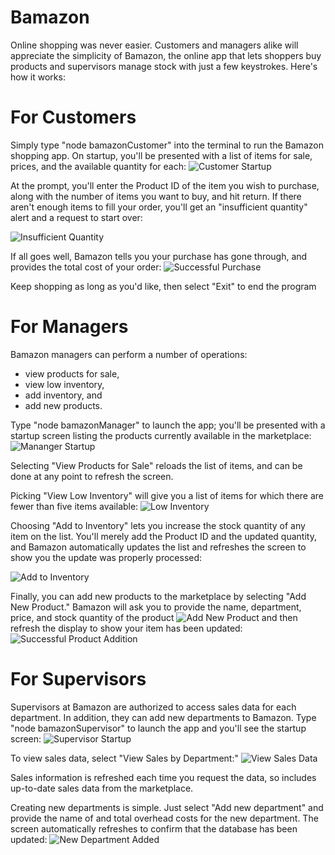 # Bamazon

Online shopping was never easier. Customers and managers alike will appreciate the simplicity of Bamazon, the online app that lets shoppers buy products and supervisors manage stock with just a few keystrokes. Here's how it works:

# For Customers

Simply type "node bamazonCustomer" into the terminal to run the Bamazon shopping app. On startup, you'll be presented with a list of items for sale, prices, and the available quantity for each:
![Customer Startup](/images/customer-startup.jpg)

At the prompt, you'll enter the Product ID of the item you wish to purchase, along with the number of items you want to buy, and hit return. If there aren't enough items to fill your order, you'll get an "insufficient quantity" alert and a request to start over:

![Insufficient Quantity](/images/insufficient-quantity.jpg)

If all goes well, Bamazon tells you your purchase has gone through, and provides the total cost of your order:
![Successful Purchase](/images/customer-purchase.jpg)

Keep shopping as long as you'd like, then select "Exit" to end the program

# For Managers

Bamazon managers can perform a number of operations:
- view products for sale,
- view low inventory,
- add inventory, and 
- add new products.

Type "node bamazonManager" to launch the app; you'll be presented with a startup screen listing the products currently available in the marketplace:
![Mananger Startup](/images/manager-startup.jpg)

Selecting "View Products for Sale" reloads the list of items, and can be done at any point to refresh the screen.

Picking "View Low Inventory" will give you a list of items for which there are fewer than five items available:
![Low Inventory](/images/low-inventory.jpg)

Choosing "Add to Inventory" lets you increase the stock quantity of any item on the list. You'll merely add the Product ID and the updated quantity, and Bamazon automatically updates the list and refreshes the screen to show you the update was properly processed:

![Add to Inventory](/images/add-to-inventory.jpg)

Finally, you can add new products to the marketplace by selecting "Add New Product." Bamazon will ask you to provide the name, department, price, and stock quantity of the product ![Add New Product](/images/add-new-product.jpg) and then refresh the display to show your item has been updated:
![Successful Product Addition](/images/new-product-added.jpg)

# For Supervisors

Supervisors at Bamazon are authorized to access sales data for each department. In addition, they can add new departments to Bamazon. Type "node bamazonSupervisor" to launch the app and you'll see the startup screen:
![Supervisor Startup](/images/supervisor-startup.jpg)

To view sales data, select "View Sales by Department:"
![View Sales Data](/images/view-sales.jpg)

Sales information is refreshed each time you request the data, so includes up-to-date sales data from the marketplace.

Creating new departments is simple. Just select "Add new department" and provide the name of and total overhead costs for the new department. The screen automatically refreshes to confirm that the database has been updated:
![New Department Added](/images/new-department.jpg) 


